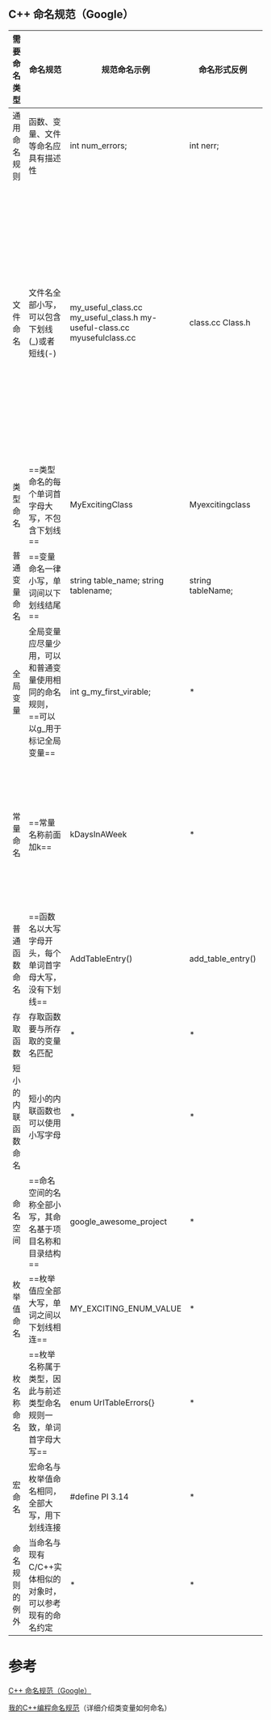 ## C++ 命名规范（Google）

| 需要命名类型       | 命名规范                                                     | 规范命名示例                                                 | 命名形式反例      | 备注                                                         |
| ------------------ | ------------------------------------------------------------ | ------------------------------------------------------------ | ----------------- | ------------------------------------------------------------ |
| 通用命名规则       | 函数、变量、文件等命名应具有描述性                           | int num_errors;                                              | int nerr;         | 除非缩写放到项目外也容易明确，否则尽量少使用缩写             |
| 文件命名           | 文件名全部小写，可以包含下划线(_)或者短线(-)                 | my_useful_class.cc my_useful_class.h my-useful-class.cc myusefulclass.cc | class.cc Class.h  | 1）不要使用已存在的文件名（2）定义类时文件名一般成对出现 （3）内联函数必须放到.h文件中，如果内联函数较短，则直接放到.h文件中，如果代码较长，则放到以-inl.h结尾的文件中(比如url_table-inl.h) |
| 类型命名           | ==类型命名的每个单词首字母大写，不包含下划线==               | MyExcitingClass                                              | Myexcitingclass   | 包含所有的类、结构体、typedef、枚举                          |
| 普通变量命名       | ==变量命名一律小写，单词间以下划线结尾==                     | string table_name; string tablename;                         | string tableName; | 普通变量，也适用于结构体的数据成员                           |
| 全局变量           | 全局变量应尽量少用，可以和普通变量使用相同的命名规则，==可以以g_用于标记全局变量== | int g_my_first_virable;                                      | *                 | *                                                            |
| 常量命名           | ==常量名称前面加k==                                          | kDaysInAWeek                                                 | *                 | 所有编译时常量（无论局部、全局还是类中的）和其他变量保持些许区别,k后面接大写字母开头的单词 |
| 普通函数命名       | ==函数名以大写字母开头，每个单词首字母大写，没有下划线==     | AddTableEntry()                                              | add_table_entry() | 普通函数与访问函数等特殊函数相对                             |
| 存取函数           | 存取函数要与所存取的变量名匹配                               | *                                                            | *                 | *                                                            |
| 短小的内联函数命名 | 短小的内联函数也可以使用小写字母                             | *                                                            | *                 | *                                                            |
| 命名空间           | ==命名空间的名称全部小写，其命名基于项目名称和目录结构==     | google_awesome_project                                       | *                 | *                                                            |
| 枚举值命名         | ==枚举值应全部大写，单词之间以下划线相连==                   | MY_EXCITING_ENUM_VALUE                                       | *                 | *                                                            |
| 枚名称命名         | ==枚举名称属于类型，因此与前述类型命名规则一致，单词首字母大写== | enum UrlTableErrors{}                                        | *                 | *                                                            |
| 宏命名             | 宏命名与枚举值命名相同，全部大写，用下划线连接               | #define PI 3.14                                              | *                 | 通常不要使用宏                                               |
| 命名规则的例外     | 当命名与现有C/C++实体相似的对象时，可以参考现有的命名约定    | *                                                            | *                 | *                                                            |

# 参考

[C++ 命名规范（Google）](https://blog.csdn.net/m0_37763336/article/details/115331857)

[我的C++编程命名规范](https://blog.csdn.net/huayehanshan/article/details/3860363)（详细介绍类变量如何命名）